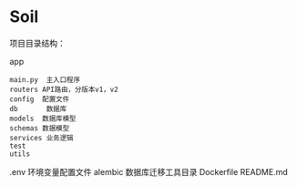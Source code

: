 # Soil



项目目录结构：

app

    main.py  主入口程序
    routers API路由，分版本v1，v2
    config  配置文件
    db       数据库
    models  数据库模型
    schemas 数据模型
    services 业务逻辑
    test
    utils
.env    环境变量配置文件
alembic 数据库迁移工具目录
Dockerfile
README.md